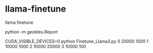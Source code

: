 # llama-finetune
llama finetune

python -m geobleu.Report

CUDA_VISIBLE_DEVICES=0 python Finetune_Llama3.py
0
20000 1000
1
10000 1000
2
10000 20000
3
10000 100
